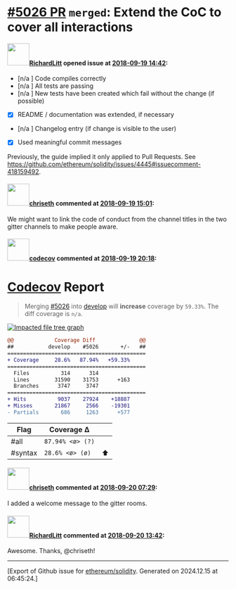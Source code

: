 # [\#5026 PR](https://github.com/ethereum/solidity/pull/5026) `merged`: Extend the CoC to cover all interactions

#### <img src="https://avatars.githubusercontent.com/u/910753?u=a638615a7167b368f0c102aa2047cef15b0ce9cc&v=4" width="50">[RichardLitt](https://github.com/RichardLitt) opened issue at [2018-09-19 14:42](https://github.com/ethereum/solidity/pull/5026):

- [n/a ] Code compiles correctly
- [n/a ] All tests are passing
- [n/a ] New tests have been created which fail without the change (if possible)
- [x] README / documentation was extended, if necessary
- [n/a ] Changelog entry (if change is visible to the user)
- [x] Used meaningful commit messages


Previously, the guide implied it only applied to Pull Requests. See https://github.com/ethereum/solidity/issues/4445#issuecomment-418159492.

#### <img src="https://avatars.githubusercontent.com/u/9073706?v=4" width="50">[chriseth](https://github.com/chriseth) commented at [2018-09-19 15:01](https://github.com/ethereum/solidity/pull/5026#issuecomment-422837733):

We might want to link the code of conduct from the channel titles in the two gitter channels to make people aware.

#### <img src="https://avatars.githubusercontent.com/in/254?v=4" width="50">[codecov](https://github.com/apps/codecov) commented at [2018-09-19 20:18](https://github.com/ethereum/solidity/pull/5026#issuecomment-422943932):

# [Codecov](https://codecov.io/gh/ethereum/solidity/pull/5026?src=pr&el=h1) Report
> Merging [#5026](https://codecov.io/gh/ethereum/solidity/pull/5026?src=pr&el=desc) into [develop](https://codecov.io/gh/ethereum/solidity/commit/5f919d02abc21e17d533a18876eabdf1a91939f7?src=pr&el=desc) will **increase** coverage by `59.33%`.
> The diff coverage is `n/a`.

[![Impacted file tree graph](https://codecov.io/gh/ethereum/solidity/pull/5026/graphs/tree.svg?width=650&token=87PGzVEwU0&height=150&src=pr)](https://codecov.io/gh/ethereum/solidity/pull/5026?src=pr&el=tree)

```diff
@@             Coverage Diff              @@
##           develop    #5026       +/-   ##
============================================
+ Coverage     28.6%   87.94%   +59.33%     
============================================
  Files          314      314               
  Lines        31590    31753      +163     
  Branches      3747     3747               
============================================
+ Hits          9037    27924    +18887     
+ Misses       21867     2566    -19301     
- Partials       686     1263      +577
```

| Flag | Coverage Δ | |
|---|---|---|
| #all | `87.94% <ø> (?)` | |
| #syntax | `28.6% <ø> (ø)` | :arrow_up: |

#### <img src="https://avatars.githubusercontent.com/u/9073706?v=4" width="50">[chriseth](https://github.com/chriseth) commented at [2018-09-20 07:29](https://github.com/ethereum/solidity/pull/5026#issuecomment-423071721):

I added a welcome message to the gitter rooms.

#### <img src="https://avatars.githubusercontent.com/u/910753?u=a638615a7167b368f0c102aa2047cef15b0ce9cc&v=4" width="50">[RichardLitt](https://github.com/RichardLitt) commented at [2018-09-20 13:42](https://github.com/ethereum/solidity/pull/5026#issuecomment-423187714):

Awesome. Thanks, @chriseth!


-------------------------------------------------------------------------------



[Export of Github issue for [ethereum/solidity](https://github.com/ethereum/solidity). Generated on 2024.12.15 at 06:45:24.]
